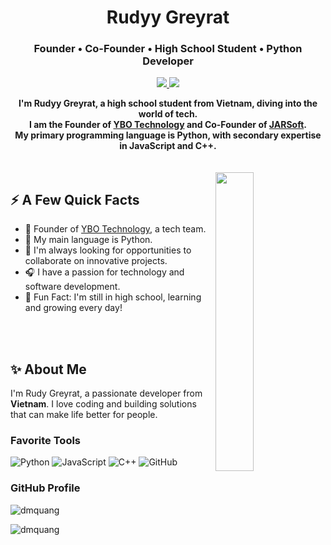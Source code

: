<h1 align="center">Rudyy Greyrat</h1>
<h3 align="center">Founder • Co-Founder • High School Student • Python Developer</h3>

<p align="center">
  <a href="https://github.com/dmquang">
    <img src="https://img.shields.io/badge/github-000000.svg?&style=for-the-badge&logo=github&logoColor=white">
  </a>  
  <a href="https://t.me/rudyy_greyrat">
    <img src="https://img.shields.io/badge/telegram-%2304A2F1.svg?&style=for-the-badge&logo=telegram&logoColor=white">
  </a>  
</p>

<div align="center">
  <strong>
    I'm Rudyy Greyrat, a high school student from Vietnam, diving into the world of tech.
  </strong>
  <br>
  <strong>
    I am the Founder of <a href="https://ybo-technology.com">YBO Technology</a> and Co-Founder of <a href="https://jarsoft.com">JARSoft</a>.
  </strong>
  <br>
  <strong>
    My primary programming language is Python, with secondary expertise in JavaScript and C++.
  </strong>
</div>

<br>
<br>

<img align="right" src="https://media1.tenor.com/m/CFowpSoO7VsAAAAd/adad.gif" width="35%"/>

<h2>⚡️ A Few Quick Facts</h2>

- 🏰 Founder of <a href="https://ybo-technology.com">YBO Technology</a>, a tech team.
- 🌱 My main language is Python.
- 💞️ I'm always looking for opportunities to collaborate on innovative projects.
- 🎧 I have a passion for technology and software development.
- 🎉 Fun Fact: I'm still in high school, learning and growing every day!

<br>
<br>

<h2>✨ About Me</h2>
<p>I'm Rudy Greyrat, a passionate developer from <img src="https://cdn-icons-png.flaticon.com/512/197/197473.png" width="13"/> <b>Vietnam</b>. I love coding and building solutions that can make life better for people.</p>

<h3>Favorite Tools</h3>
<p>
  <img alt="Python" src="https://img.shields.io/badge/-Python-3776AB?style=for-the-badge&logo=Python&logoColor=white" />
  <img alt="JavaScript" src="https://img.shields.io/badge/-JavaScript-F7DF1E?style=for-the-badge&logo=JavaScript&logoColor=black" />
  <img alt="C++" src="https://img.shields.io/badge/-C++-00599C?style=for-the-badge&logo=C%2B%2B&logoColor=white" />
  <img alt="GitHub" src="https://img.shields.io/badge/-GitHub-000000?style=for-the-badge&logo=github&logoColor=white" />
</p>

<h3>GitHub Profile</h3>
<img src="https://github-readme-stats.vercel.app/api?username=dmquang&show_icons=true&count_private=true" alt="dmquang" />

<p><img src="https://komarev.com/ghpvc/?username=dmquang&label=Profile%20views&color=0e75b6&style=flat" alt="dmquang" /> </p>
